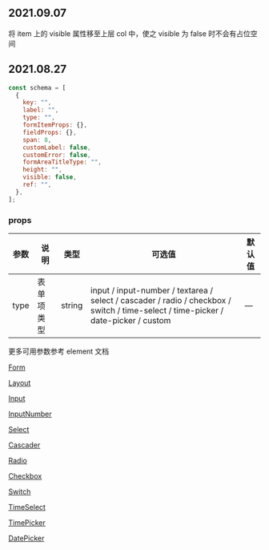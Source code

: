 ## 2021.09.07

将 item 上的 visible 属性移至上层 col 中，使之 visible 为 false 时不会有占位空间

## 2021.08.27

```javascript
const schema = [
  {
    key: "",
    label: "",
    type: "",
    formItemProps: {},
    fieldProps: {},
    span: 8,
    customLabel: false,
    customError: false,
    formAreaTitleType: "",
    height: "",
    visible: false,
    ref: "",
  },
];
```

### props

| 参数 | 说明       | 类型   | 可选值                                                                                                                             | 默认值 |
| ---- | ---------- | ------ | ---------------------------------------------------------------------------------------------------------------------------------- | ------ |
| type | 表单项类型 | string | input / input-number / textarea / select / cascader / radio / checkbox / switch / time-select / time-picker / date-picker / custom | —      |

更多可用参数参考 element 文档

[Form](https://element-plus.org/#/zh-CN/component/form)

[Layout](https://element-plus.org/#/zh-CN/component/layout)

[Input](https://element-plus.org/#/zh-CN/component/input)

[InputNumber](https://element-plus.org/#/zh-CN/component/input-number)

[Select](https://element-plus.org/#/zh-CN/component/select)

[Cascader](https://element-plus.org/#/zh-CN/component/cascader)

[Radio](https://element-plus.org/#/zh-CN/component/radio)

[Checkbox](https://element-plus.org/#/zh-CN/component/checkbox)

[Switch](https://element-plus.org/#/zh-CN/component/switch)

[TimeSelect](https://element-plus.org/#/zh-CN/component/time-select)

[TimePicker](https://element-plus.org/#/zh-CN/component/time-picker)

[DatePicker](https://element-plus.org/#/zh-CN/component/date-picker)
